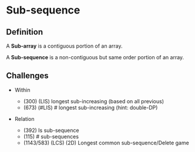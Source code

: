 # Sub-sequence

## Definition
A **Sub-array** is a contiguous portion of an array.

A **Sub-sequence** is a non-contiguous but same order portion of an array.


## Challenges
- Within
    - (300) (LIS) longest sub-increasing (based on all previous)
    - (673) (\#LIS) \# longest sub-increasing (hint: double-DP)
    
- Relation
    - (392) Is sub-sequence
    - (115) \# sub-sequences
    - (1143/583) (LCS) (2D) Longest common sub-sequence/Delete game
